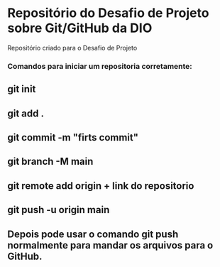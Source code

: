 # Repositório do Desafio de Projeto sobre Git/GitHub da DIO
Repositório criado para o Desafio de Projeto

### Comandos para iniciar um repositoria corretamente:

## git init
## git add .
## git commit -m "firts commit"
## git branch -M main
## git remote add origin + link do repositorio
## git push -u origin main

## Depois pode usar o comando git push normalmente para mandar os arquivos para o GitHub.
